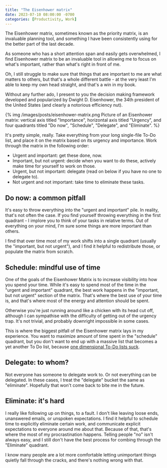 ```yaml
---
title: "The Eisenhower matrix"
date: 2023-07-10 08:00:00 -0700
categories: [Productivity, Work]
---
```


The Eisenhower matrix, sometimes known as the priority matrix, is an invaluable
planning tool, and something I have been consistently using for the better part
of the last decade.

As someone who has a short attention span and easily gets overwhelmed, I find
Eisenhower matrix to be an invaluable tool in allowing me to focus on what's
important, rather than what's right in front of me.

Oh, I still struggle to make sure that things that are important to me are
what matters to others, but that's a whole different battle - at the very least
I'm able to keep my own head straight, and that's a win in my book.

Without any further ado, I present to you the decision making framework
developed and popularized by Dwight D. Eisenhower, the 34th president of the
United States (and clearly a notorious efficiency nut).

{% img /images/posts/eisenhower-matrix.png Picture of an Eisenhower matrix: vertical axis titled "Importance", horizontal axis titled "Urgency", and four quadrants titled "Do now", "Schedule", "Delegate", and "Eliminate". %}

It's pretty simple, really. Take everything from your long single-file To-Do
list, and place it on the matrix based on its urgency and importance. Work
through the matrix in the following order:

* Urgent and important: get these done, now.
* Important, but not urgent: decide when you want to do these, actively make
time for yourself to work on those.
* Urgent, but not important: delegate (read on below if you have no one to
delegate to).
* Not urgent and not important: take time to eliminate these tasks.

## Do now: a common pitfall

It's easy to throw everything into the "urgent and important" pile. In reality,
that's not often the case. If you find yourself throwing everything in the first
quadrant - I implore you to think of your tasks in relative terms. Out of
everything on your mind, I'm sure some things are more important than others.

I find that over time most of my work shifts into a single quadrant (usually the
"important, but not urgent"), and I find it helpful to redistribute those, or
populate the matrix from scratch. 

## Schedule: mindful use of time

One of the goals of the Eisenhower Matrix is to increase visibility into how you
spend your time. While it's easy to spend most of the time in the "urgent and
important" quadrant, the best work happens in the "important, but not urgent"
section of the matrix. That's where the best use of your time is, and that's
where most of the energy and attention should be spent.

Otherwise you're just running around like a chicken with its head cut off,
although I can sympathise with the difficulty of getting out of the urgency
trap. It's not trivial, and probably downright impossible in some cases.

This is where the biggest pitfall of the Eisenhower matrix lays in my
experience. You want to maximize amount of time spent in the "schedule"
quadrant, but you don't want to end up with a massive list that becomes a yet
another To Do list, because [one dimensional To-Do lists suck][1].

## Delegate: to whom?

Not everyone has someone to delegate work to. Or not everything can be
delegated. In these cases, I treat the "delegate" bucket the same as
"eliminate". Hopefully that won't come back to bite me in the future.

## Eliminate: it's hard

I really like following up on things, to a fault. I don't like leaving loose
ends, unanswered emails, or unspoken expectations. I find it helpful to schedule
time to explicitly eliminate certain work, and communicate explicit expectations
to everyone around me about that. Because of that, that's where the most of my
procrastination happens. Telling people "no" isn't always easy, and I still
don't have the best process for combing through the "Eliminate" quadrant.

I know many people are a lot more comfortable letting unimportant things quietly
fall through the cracks, and there's nothing wrong with that.

[1]: https://www.rosipov.com/blog/why-i-threw-away-my-to-do-list/
